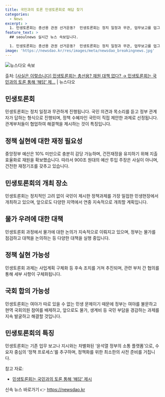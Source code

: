 ```yaml
---
title: 국민과의 토론 민생토론회로 해답 찾기
categories:
  - News
excerpt: >
  1. 민생토론회는 총선용 관권 선거운동?  민생토론회는 정치 일정과 무관, 업무보고를 업그레이드한 것 민생토…
feature_text: >
  ## seoulnews 실시간 뉴스 속보입니다.

  1. 민생토론회는 총선용 관권 선거운동?  민생토론회는 정치 일정과 무관, 업무보고를 업그레이드한 것 민생토…
image: 'https://newsdao.kr/res/images/meta/newsdao_breakingnews.jpg'
---
```


![뉴스다오 속보](https://newsdao.kr/res/images/meta/newsdao_breakingnews.jpg)

<p>출처: <a href="https://newsdao.kr/3365" rel="dofollow">[사실은 이렇습니다] 민생토론회는 총선용? 재원 대책 없다? → 민생토론회는 국민과의 토론 통해 ‘해답’ 제…</a> | 뉴스다오</p>

<h2 data-ke-size="size26">민생토론회</h2>
<p data-ke-size="size16">민생토론회는 정치 일정과 무관하게 진행됩니다. 국민 의견과 목소리를 듣고 정부 관계자가 답하는 형식으로 진행되며, 정책 수혜자인 국민이 직접 제안한 과제로 선정됩니다. 관계부처들이 협업하여 해결책을 제시하는 것이 특징입니다.</p>

<h2 data-ke-size="size26">정책 실현에 대한 재정 필요성</h2>
<p data-ke-size="size16">중앙정부 예산은 10% 미만으로 충분히 감당 가능하며, 건전재정을 유지하기 위해 지출효율화로 재원을 확보했습니다. 따라서 900조 원대의 예산 투입 주장은 사실이 아니며, 건전한 재정기조를 갖추고 있습니다.</p>

<h2 data-ke-size="size26">민생토론회의 개최 장소</h2>
<p data-ke-size="size16">민생토론회는 정치적인 고려 없이 국민이 제시한 정책과제를 가장 밀접한 민생현장에서 개최하고 있으며, 앞으로도 다양한 지역에서 연중 지속적으로 개최할 계획입니다.</p>

<h2 data-ke-size="size26">물가 우려에 대한 대책</h2>
<p data-ke-size="size16">민생토론회 과정에서 물가에 대한 논의가 지속적으로 이뤄지고 있으며, 정부는 물가를 점검하고 대책을 논의하는 등 다양한 대책을 실행 중입니다.</p>

<h2 data-ke-size="size26">정책 실현 가능성</h2>
<p data-ke-size="size16">민생토론회 과제는 사업계획 구체화 등 후속 조치를 거쳐 추진되며, 관련 부처 간 협의를 통해 세부 사항이 구체화됩니다.</p>

<h2 data-ke-size="size26">국회 합의 가능성</h2>
<p data-ke-size="size16">민생토론회는 여야가 따로 있을 수 없는 민생 문제이기 때문에 정부는 여야를 불문하고 현역 국회의원 참여를 배제하고, 앞으로도 물가, 생계비 등 국민 부담을 경감하는 과제를 지속 발굴하고 해결할 것입니다.</p>

<h2 data-ke-size="size26">민생토론회의 특징</h2>
<p data-ke-size="size16">민생토론회는 기존 업무 보고나 지시와는 차별화된 ‘윤석열 정부의 소통 플랫폼’으로, 수요자 중심의 ‘정책 프로세스’를 추구하며, 정책화를 위한 최소한의 사전 준비를 거칩니다.</p>

참고 자료:
- <a href="https://newsdao.kr/3365">민생토론회는 국민과의 토론 통해 ‘해답’ 제시</a> 

신속 뉴스 바로가기 👉 <a href="https://newsdao.kr" rel="dofollow">https://newsdao.kr</a>


